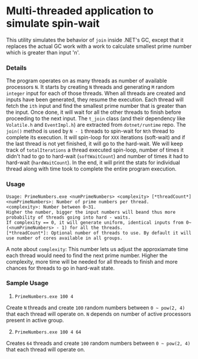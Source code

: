 # Multi-threaded application to simulate spin-wait

This utility simulates the behavior of `join` inside .NET's GC, except that it replaces the actual GC work with a work to calculate smallest prime number which is greater than input 'n'.

### Details

The program operates on as many threads as number of available processors `N`. It starts by creating `N` threads and generating `M` random `integer` input for each of those threads. When all threads are created and inputs have been generated, they resume the execution. Each thread will fetch the `ith` input and find the smallest prime number that is greater than the input. Once done, it will wait for all the other threads to finish before proceeding to the next input. The `t_join` class (and their dependency like `Volatile.h` and `EventImpl.h`) are  extracted from `dotnet/runtime` repo. The `join()` method is used by `N - 1` threads to spin-wait for `Nth` thread to complete its execution. It will spin-loop for `XXX` iterations (soft-wait) and if the last thread is not yet finished, it will go to the hard-wait. We will keep track of `totalIterations` a thread executed spin-loop, number of times it didn't had to go to hard-wait (`softWaitCount`) and number of times it had to hard-wait (`hardWaitCount`). In the end, it will print the stats for individual thread along with time took to complete the entire program execution.

### Usage

```
Usage: PrimeNumbers.exe <numPrimeNumbers> <complexity> [*threadCount*]
<numPrimeNumbers>: Number of prime numbers per thread.
<complexity>: Number between 0~31.
Higher the number, bigger the input numbers will beand thus more probability of threads going into hard - waits.
If complexity == 0, it will generate uniform, identical inputs from 0~(<numPrimeNumbers> - 1) for all the threads.
[*threadCount*]: Optional number of threads to use. By default it will use number of cores available in all groups.
```

A note about `complexity`: This number lets us adjust the approxiamate time each thread would need to find the next prime number. Higher the complexity, more time will be needed for all threads to finish and more chances for threads to go in hard-wait state.

### Sample Usage

1. `PrimeNumbers.exe 100 4`

Create `N` threads and create `100` random numbers between `0 ~ pow(2, 4)` that each thread will operate on. `N` depends on number of active processors present in active group.

2. `PrimeNumbers.exe 100 4 64`

Creates `64` threads and create `100` random numbers between `0 ~ pow(2, 4)` that each thread will operate on.
